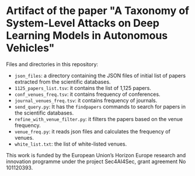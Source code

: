# Artifact of the paper "A Taxonomy of System-Level Attacks on Deep Learning Models in Autonomous Vehicles"

Files and directories in this repository:
- `json_files`: a directory containing the JSON files of initial list of papers extracted from the scientific databases.
- `1125_papers_list.tsv`: it contains the list of 1,125 papers.
- `conf_venues_freq.tsv`: it contains frequency of conferences.
- `journal_venues_freq.tsv`: it contains frequency of journals.
- `send_query.py`: It has the `findpapers` commands to search for papers in the scientific databases.
- `refine_with_venue_filter.py`: it filters the papers based on the venue frequency.
- `venue_freq.py`: it reads json files and calculates the frequency of venues.
- `white_list.txt`: the list of white-listed venues.


This work is funded by the European Union’s Horizon Europe research
and innovation programme under the project Sec4AI4Sec, grant agreement No 101120393.

